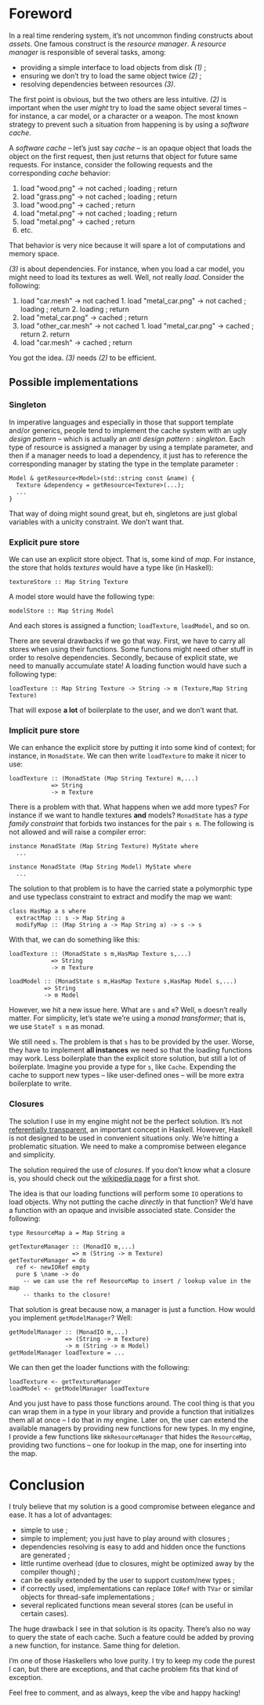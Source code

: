 # Foreword

In a real time rendering system, it’s not uncommon finding constructs about
*assets*. One famous construct is the *resource manager*. A *resource manager* is
responsible of several tasks, among:

  - providing a simple interface to load objects from disk *(1)* ;
  - ensuring we don’t try to load the same object twice *(2)* ;
  - resolving dependencies between resources *(3)*.

The first point is obvious, but the two others are less intuitive. *(2)* is
important when the user *might* try to load the same object several times – for
instance, a car model, or a character or a weapon. The most known strategy to
prevent such a situation from happening is by using a *software cache*.

A *software cache* – let’s just say *cache* – is an opaque object that loads the
object on the first request, then just returns that object for future same
requests. For instance, consider the following requests and the corresponding
*cache* behavior:

  1. load "wood.png" -> not cached ; loading ; return
  2. load "grass.png" -> not cached ; loading ; return
  3. load "wood.png" -> cached ; return
  4. load "metal.png" -> not cached ; loading ; return
  5. load "metal.png" -> cached ; return
  6. etc.

That behavior is very nice because it will spare a lot of computations and
memory space.

*(3)* is about dependencies. For instance, when you load a car model, you might
need to load its textures as well. Well, not really *load*. Consider the
following:

  1. load "car.mesh" -> not cached
    1. load "metal_car.png" -> not cached ; loading ; return
    2. loading ; return
  2. load "metal_car.png" -> cached ; return
  3. load "other_car.mesh" -> not cached
    1. load "metal_car.png" -> cached ; return
    2. return
  4. load "car.mesh" -> cached ; return

You got the idea. *(3)* needs *(2)* to be efficient.

## Possible implementations

### Singleton

In imperative languages and especially in those that support template and/or
generics, people tend to implement the cache system with an ugly *design
pattern* – which is actually an *anti design pattern* : *singleton*. Each type
of resource is assigned a manager by using a template parameter, and then if
a manager needs to load a dependency, it just has to reference the corresponding
manager by stating the type in the template parameter :

    Model & getResource<Model>(std::string const &name) {
      Texture &dependency = getResource<Texture>(...);
      ...
    }

That way of doing might sound great, but eh, singletons are just global variables
with a unicity constraint. We don’t want that.

### Explicit pure store

We can use an explicit store object. That is, some kind of *map*. For instance,
the store that holds *textures* would have a type like (in Haskell):

    textureStore :: Map String Texture

A model store would have the following type:

    modelStore :: Map String Model

And each stores is assigned a function; `loadTexture`, `loadModel`, and so on.

There are several drawbacks if we go that way. First, we have to carry all stores
when using their functions. Some functions might need other stuff in order to
resolve dependencies. Secondly, because of explicit state, we need to manually
accumulate state! A loading function would have such a following type:

    loadTexture :: Map String Texture -> String -> m (Texture,Map String Texture)

That will expose **a lot** of boilerplate to the user, and we don’t want that.

### Implicit pure store

We can enhance the explicit store by putting it into some kind of context; for
instance, in `MonadState`. We can then write `loadTexture` to make it nicer to
use:

    loadTexture :: (MonadState (Map String Texture) m,...)
                => String
                -> m Texture

There is a problem with that. What happens when we add more types? For instance if
we want to handle textures **and** models? `MonadState` has a *type family
constraint* that forbids two instances for the pair `s m`. The following is not
allowed and will raise a compiler error:


    instance MonadState (Map String Texture) MyState where
      ...
    
    instance MonadState (Map String Model) MyState where
      ...

The solution to that problem is to have the carried state a polymorphic type and
use typeclass constraint to extract and modify the map we want:

    class HasMap a s where
      extractMap :: s -> Map String a
      modifyMap :: (Map String a -> Map String a) -> s -> s

With that, we can do something like this:

    loadTexture :: (MonadState s m,HasMap Texture s,...)
                => String
                -> m Texture
    
    loadModel :: (MonadState s m,HasMap Texture s,HasMap Model s,...)
              => String
              -> m Model

However, we hit a new issue here. What are `s` and `m`? Well, `m` doesn’t really
matter. For simplicity, let’s state we’re using a *monad transformer*; that is,
we use `StateT s m` as monad.

We still need `s`. The problem is that `s` has to be provided by the user. Worse,
they have to implement **all instances** we need so that the loading functions may
work. Less boilerplate than the explicit store solution, but still a lot of
boilerplate. Imagine you provide a type for `s`, like `Cache`. Expending the
cache to support new types – like user-defined ones – will be more extra
boilerplate to write.

### Closures

The solution I use in my engine might not be the perfect solution. It’s not
[referentially transparent](https://en.wikipedia.org/wiki/Referential_transparency_(computer_science)),
an important concept in Haskell. However, Haskell is not designed to be used in
convenient situations only. We’re hitting a problematic situation. We need to make
a compromise between elegance and simplicity.

The solution required the use of *closures*. If you don’t know what a closure is,
you should check out the [wikipedia page](https://en.wikipedia.org/wiki/Closure_(computer_programming))
for a first shot.

The idea is that our loading functions will perform some `IO` operations to
load objects. Why not putting the cache *directly* in that function? We’d have a
function with an opaque and invisible associated state. Consider the following:

    type ResourceMap a = Map String a

    getTextureManager :: (MonadIO m,...)
                      => m (String -> m Texture)
    getTextureManager = do
      ref <- newIORef empty
      pure $ \name -> do
        -- we can use the ref ResourceMap to insert / lookup value in the map
        -- thanks to the closure!

That solution is great because now, a manager is just a function. How would you
implement `getModelManager`? Well:

    getModelManager :: (MonadIO m,...)
                    => (String -> m Texture)
                    -> m (String -> m Model)
    getModelManager loadTexture = ...

We can then get the loader functions with the following:

    loadTexture <- getTextureManager
    loadModel <- getModelManager loadTexture

And you just have to pass those functions around. The cool thing is that you can
wrap them in a type in your library and provide a function that initializes them
all at once – I do that in my engine. Later on, the user can extend the available
managers by providing new functions for new types. In my engine, I provide a few
functions like `mkResourceManager` that hides the `ResourceMap`, providing two
functions – one for lookup in the map, one for inserting into the map.

# Conclusion

I truly believe that my solution is a good compromise between elegance and ease.
It has a lot of advantages:

  - simple to use ;
  - simple to implement; you just have to play around with closures ;
  - dependencies resolving is easy to add and hidden once the functions are 
    generated ;
  - little runtime overhead (due to closures, might be optimized away by the
    compiler though) ;
  - can be easily extended by the user to support custom/new types ;
  - if correctly used, implementations can replace `IORef` with `TVar` or
    similar objects for thread-safe implementations ;
  - several replicated functions mean several stores (can be useful in certain
    cases).

The huge drawback I see in that solution is its opacity. There’s also no way to
query the state of each cache. Such a feature could be added by proving a new
function, for instance. Same thing for deletion.

I’m one of those Haskellers who love purity. I try to keep my code the purest I
can, but there are exceptions, and that cache problem fits that kind of exception.

Feel free to comment, and as always, keep the vibe and happy hacking!
